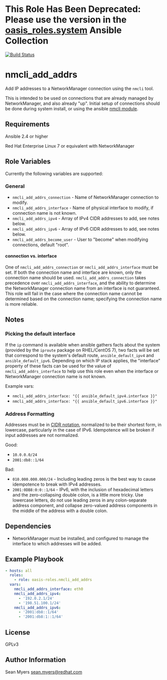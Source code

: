 # This Role Has Been Deprecated: Please use the version in the [oasis_roles.system](https://github.com/oasis-roles/ansible_collection_system) Ansible Collection

[![Build Status](https://travis-ci.org/oasis-roles/nmcli_add_addrs.svg?branch=master)](https://travis-ci.org/oasis-roles/nmcli_add_addrs)

# nmcli_add_addrs

Add IP addresses to a NetworkManager connection using the `nmcli` tool.

This is intended to be used on connections that are already managed by
NetworkManager, and also already "up". Initial setup of connections should
be done during system install, or using the ansible
[nmcli module](https://docs.ansible.com/ansible/latest/modules/nmcli_module.html).

## Requirements

Ansible 2.4 or higher

Red Hat Enterprise Linux 7 or equivalent with NetworkManager

## Role Variables

Currently the following variables are supported:

### General

* `nmcli_add_addrs_connection` - Name of NetworkManager connection to modify.
* `nmcli_add_addrs_interface` - Name of physical interface to modify,
  if connection name is not known.
* `nmcli_add_addrs_ipv4` - Array of IPv4 CIDR addresses to add, see notes below.
* `nmcli_add_addrs_ipv6` - Array of IPv6 CIDR addresses to add, see notes below.
* `nmcli_add_addrs_become_user` - User to "become" when modifying connections,
  default "root".

#### connection vs. interface

One of `nmcli_add_addrs_connection` or `nmcli_add_addrs_interface` must be
set. If both the connection name and interface are known, only the connection
name should be used. `nmcli_add_addrs_connection` takes precedence over
`nmcli_add_addrs_interface`, and the ability to determine the NetworkManager
connection name from an interface is not guaranteed. This role will fail in
the case where the connection name cannot be determined based on the connection
name; specifying the connection name is more reliable.

## Notes

### Picking the default interface

If the `ip` command is available when ansible gathers facts about the system
(provided by the `iproute` package on RHEL/CentOS 7), two facts will be set
that correspond to the system's default route, `ansible_default_ipv4` and
`ansible_default_ipv6`. Depending on which IP stack applies, the "interface"
property of these facts can be used for the value of `nmcli_add_addrs_interface`
to help use this role even when the interface or NetworkManager connection name
is not known.

Example vars:

- `nmcli_add_addrs_interface: "{{ ansible_default_ipv4.interface }}"`
- `nmcli_add_addrs_interface: "{{ ansible_default_ipv6.interface }}"`

### Address Formatting

Addresses must be in 
[CIDR notation](https://en.wikipedia.org/wiki/Classless_Inter-Domain_Routing#CIDR_notation),
normalized to be their shortest form, in lowercase, particularly in the case
of IPv6. Idempotence will be broken if input addresses are not normalized.

Good:

- `10.0.0.0/24`
- `2001:db8::1/64`

Bad:

- `010.000.000.000/24` - Including leading zeros is the best way to cause
  idempotence to break with IPv4 addresses.
- `2001:0DB8:0:0::1/64` - IPv6, with the inclusion of hexadecimal letters and
  the zero-collapsing double colon, is a little more tricky. Use lowercase
  letters, do not use leading zeros in any colon-separate address component,
  and collapse zero-valued address components in the middle of the address
  with a double colon.

## Dependencies

- NetworkManager must be installed, and configured to manage the interface
  to which addresses will be added.

## Example Playbook

```yaml
- hosts: all
  roles:
    - role: oasis-roles.nmcli_add_addrs
  vars:
    nmcli_add_addrs_interface: eth0
    nmcli_add_addrs_ipv4:
      - '192.0.2.1/24'
      - '198.51.100.1/24'
    nmcli_add_addrs_ipv6:
      - '2001:db8::1/64'
      - '2001:db8:1::1/64'
```

## License

GPLv3

## Author Information

Sean Myers <sean.myers@redhat.com>
